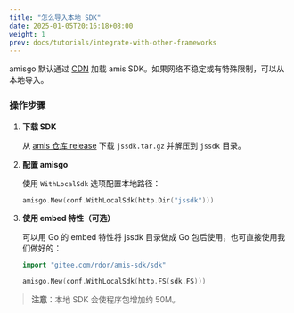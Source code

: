```yaml
---
title: "怎么导入本地 SDK"
date: 2025-01-05T20:16:18+08:00
weight: 1
prev: docs/tutorials/integrate-with-other-frameworks
---
```


amisgo 默认通过 [CDN](https://cdn.jsdelivr.net/npm/amis) 加载 amis SDK。如果网络不稳定或有特殊限制，可以从本地导入。

### 操作步骤

1. **下载 SDK**

   从 [amis 仓库 release](https://github.com/baidu/amis/releases) 下载 `jssdk.tar.gz` 并解压到 `jssdk` 目录。

2. **配置 amisgo**

   使用 `WithLocalSdk` 选项配置本地路径：

   ```go
   amisgo.New(conf.WithLocalSdk(http.Dir("jssdk")))
   ```

3. **使用 embed 特性（可选）**

   可以用 Go 的 embed 特性将 jssdk 目录做成 Go 包后使用，也可直接使用我们做好的：

   ```go
   import "gitee.com/rdor/amis-sdk/sdk"

   amisgo.New(conf.WithLocalSdk(http.FS(sdk.FS)))
   ```

> **注意**：本地 SDK 会使程序包增加约 50M。
